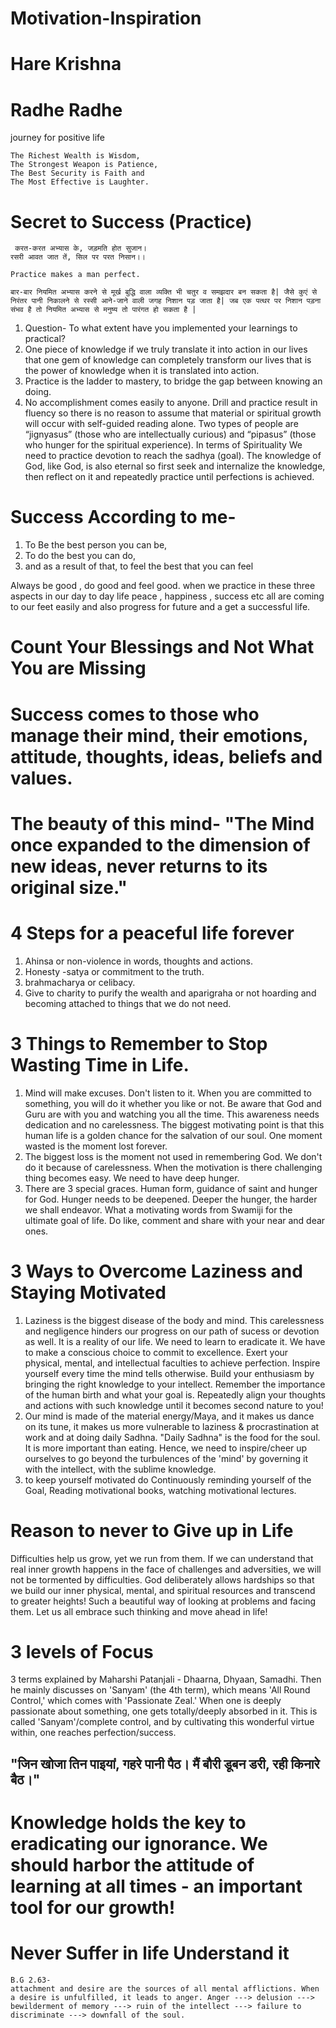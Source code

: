 # Motivation-Inspiration
# Hare Krishna
# Radhe Radhe

journey  for positive life

```
The Richest Wealth is Wisdom,
The Strongest Weapon is Patience,
The Best Security is Faith and 
The Most Effective is Laughter.
```
# Secret to Success (Practice)

```
 करत-करत अभ्यास के, जड़मति होत सुजान।
रसरी आवत जात तें, सिल पर परत निसान।।

Practice makes a man perfect.

बार-बार नियमित अभ्यास करने से मूर्ख बुद्धि वाला व्यक्ति भी चतुर व समझदार बन सकता है| जैसे कुएं से निरंतर पानी निकालने से रस्सी आने-जाने वाली जगह निशान पड़ जाता है| जब एक पत्थर पर निशान पड़ना संभव है तो नियमित अभ्यास से मनुष्य तो पारंगत हो सकता है | 
```


1. Question- To what extent have you implemented your learnings to practical?
2. One piece of knowledge if we truly translate it into action in our lives that one gem of knowledge can completely transform our lives that is the power of knowledge when it is translated into action.
3. Practice is the ladder to mastery, to bridge the gap between knowing an doing.
4. No accomplishment comes easily to anyone. Drill and practice result in fluency so there is no reason to assume that material or spiritual growth will occur with self-guided reading alone. Two types of people are “jignyasus” (those who are intellectually curious) and “pipasus” (those who hunger for the spiritual experience). In terms of Spirituality We need to practice devotion to reach the sadhya (goal). The knowledge of God, like God, is also eternal so first seek and internalize the knowledge, then reflect on it and repeatedly practice until perfections is achieved. 

# Success According to me-
1. To Be the best person you can be,
2. To do the best you can do,
3. and as a result of that, to feel the best that you can feel

Always be good , do good and feel good. when we practice in these three aspects in our day to day life peace , happiness , success etc all are coming to our feet easily and also progress for future and a get a successful life.

# Count Your Blessings and Not What You are Missing

# Success comes to those who manage their mind, their emotions, attitude, thoughts, ideas, beliefs and values.

# The beauty of this mind- "The Mind once expanded to the dimension of new ideas, never returns to its original size."
 
# 4 Steps for a peaceful life forever
1. Ahinsa or non-violence in words, thoughts and actions.
2. Honesty -satya or commitment to the truth.
3. brahmacharya or celibacy.
4. Give to charity to purify the wealth and aparigraha or not hoarding and becoming attached to things that we do not need.

# 3 Things to Remember to Stop Wasting Time in Life.

1. Mind will make excuses. Don't listen to it.  When you are committed to something, you will do it whether you like or not. Be aware that God and Guru are with you and watching you all the time. This awareness needs dedication and no carelessness. The biggest motivating point is that this human life is a golden chance for the salvation of our soul. One moment wasted is the moment lost forever. 
2. The biggest loss is the moment not used in remembering God. We don't do it because of carelessness. When the motivation is there challenging thing becomes easy. We need to have deep hunger. 
3. There are 3 special graces. Human form, guidance of saint and hunger for God. Hunger needs to be deepened. Deeper the hunger, the harder we shall endeavor. What a motivating words from Swamiji for the ultimate goal of life. Do like, comment and share with your near and dear ones.

# 3 Ways to Overcome Laziness and Staying Motivated

1. Laziness is the biggest disease of the body and mind.  This carelessness and negligence hinders our progress on our path of sucess or devotion as well.   It is a reality of our life.  We need to learn to eradicate it. We have to make a conscious choice to commit to excellence.  Exert your physical, mental, and intellectual faculties to achieve perfection.  Inspire yourself every time the mind tells otherwise.  Build your enthusiasm by bringing the right knowledge to your intellect.  Remember the importance of the human birth and what your goal is.  Repeatedly align your thoughts and actions with such knowledge until it becomes second nature to you!  
2. Our mind is made of the material energy/Maya, and it makes us dance on its tune, it makes us more vulnerable to laziness & procrastination at work and at doing daily Sadhna. "Daily Sadhna" is the food for the soul. It is more important than eating. Hence, we need to inspire/cheer up ourselves to go beyond the turbulences of the 'mind' by governing it with the intellect, with the sublime knowledge.
3. to keep yourself motivated do Continuously reminding yourself of the Goal, Reading motivational books, watching motivational lectures.

# Reason to never to Give up in Life

Difficulties help us grow, yet we run from them.  If we can understand that real inner growth happens in the face of challenges and adversities, we will not be tormented by difficulties. God deliberately allows hardships so that we build our inner physical, mental, and spiritual resources and transcend to greater heights!  Such a beautiful way of looking at problems and facing them.  Let us all embrace such thinking and move ahead in life!

# 3 levels of Focus

3 terms explained by Maharshi Patanjali - Dhaarna, Dhyaan, Samadhi. Then he mainly discusses on 'Sanyam' (the 4th term), which means 'All Round Control,' which comes with 'Passionate Zeal.' When one is deeply passionate about something, one gets totally/deeply absorbed in it. This is called 'Sanyam'/complete control, and by cultivating this wonderful virtue within, one reaches perfection/success. 
## "जिन खोजा तिन पाइयां, गहरे पानी पैठ। मैं बौरी डूबन डरी, रही किनारे बैठ।"

# Knowledge holds the key to eradicating our ignorance.  We should harbor the attitude of learning at all times - an important tool for our growth!

# Never Suffer in life Understand it
```
B.G 2.63-
attachment and desire are the sources of all mental afflictions. When a desire is unfulfilled, it leads to anger. Anger ---> delusion ---> bewilderment of memory ---> ruin of the intellect ---> failure to discriminate ---> downfall of the soul.
```


